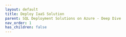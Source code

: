 ```yaml
---
layout: default
title: Deploy IaaS Solution
parent: SQL Deployment Solutions on Azure - Deep Dive
nav_order: 1
has_children: false
---
```

